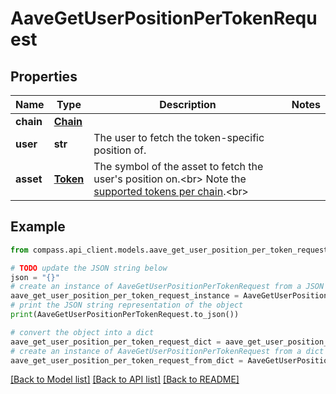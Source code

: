 # AaveGetUserPositionPerTokenRequest


## Properties

Name | Type | Description | Notes
------------ | ------------- | ------------- | -------------
**chain** | [**Chain**](Chain.md) |  | 
**user** | **str** | The user to fetch the token-specific position of. | 
**asset** | [**Token**](Token.md) | The symbol of the asset to fetch the user&#39;s position on.&lt;br&gt; Note the [supported tokens per chain](/#/#token-table).&lt;br&gt; | 

## Example

```python
from compass.api_client.models.aave_get_user_position_per_token_request import AaveGetUserPositionPerTokenRequest

# TODO update the JSON string below
json = "{}"
# create an instance of AaveGetUserPositionPerTokenRequest from a JSON string
aave_get_user_position_per_token_request_instance = AaveGetUserPositionPerTokenRequest.from_json(json)
# print the JSON string representation of the object
print(AaveGetUserPositionPerTokenRequest.to_json())

# convert the object into a dict
aave_get_user_position_per_token_request_dict = aave_get_user_position_per_token_request_instance.to_dict()
# create an instance of AaveGetUserPositionPerTokenRequest from a dict
aave_get_user_position_per_token_request_from_dict = AaveGetUserPositionPerTokenRequest.from_dict(aave_get_user_position_per_token_request_dict)
```
[[Back to Model list]](../README.md#documentation-for-models) [[Back to API list]](../README.md#documentation-for-api-endpoints) [[Back to README]](../README.md)



